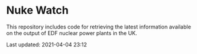 # Nuke Watch

This repository includes code for retrieving the latest information available on the output of EDF nuclear power plants in the UK.

Last updated: 2021-04-04 23:12